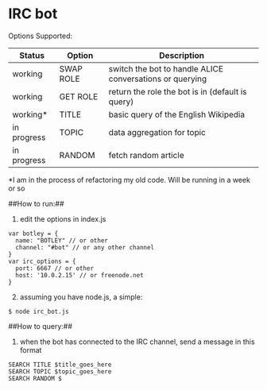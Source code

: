 **IRC bot**
==========

Options Supported:

| Status | Option | Description |
| --- | --- | --- |
| working | SWAP ROLE | switch the bot to handle ALICE conversations or querying |
| working | GET ROLE | return the role the bot is in (default is query) |
| working\* | TITLE | basic query of the English Wikipedia |
| in progress | TOPIC | data aggregation for topic | 
| in progress | RANDOM | fetch random article |
\*I am in the process of refactoring my old code. Will be running in a week or so

##How to run:##

1. edit the options in index.js
```
var botley = {
  name: "BOTLEY" // or other
  channel: "#bot" // or any other channel
}
var irc_options = {
  port: 6667 // or other
  host: '10.0.2.15' // or freenode.net
}
```
2.  assuming you have node.js, a simple:
```
$ node irc_bot.js
```
##How to query:##
1. when the bot has connected to the IRC channel, send a message in this format
```
SEARCH TITLE $title_goes_here
SEARCH TOPIC $topic_goes_here
SEARCH RANDOM $
```
